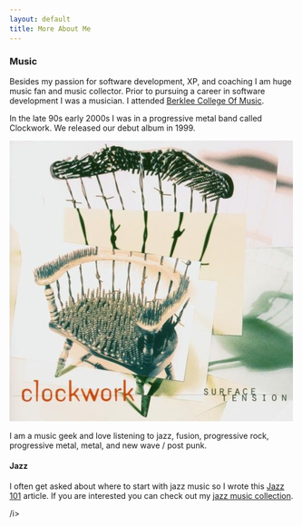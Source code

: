 ```yaml
---
layout: default
title: More About Me
---
```

### Music

Besides my passion for software development, XP, and coaching I am huge music fan and
music collector. Prior to pursuing a career in software development I was a musician.
I attended [Berklee College Of Music](http://www.berklee.edu).

In the late 90s early 2000s I was in a progressive metal band called Clockwork. We
released our debut album in 1999.

<img src="/img/clockwork-surfacetension.jpg" class="img-responsive" />

I am a music geek and love listening to jazz, fusion, progressive rock, progressive metal, metal, and new wave / post punk. 

#### Jazz

I often get asked about where to start with jazz music so I wrote this [Jazz 101](/jazz-101.html)
article. If you are interested you can check out my [jazz music collection](/jazz-collection.html).

<i class="music fa-fw"></i><i class="drum fa-fw"></i>/i><i class="record-vinyl fa-fw"></i><i class="code fa-fw"></i><i class="python fa-fw"></i><i class="golang fa-fw"></i><i class="java fa-fw"></i><i class="apple fa-fw"></i><i class="whiskey-glass fa-fw"></i><i class="jedi fa-fw"></i><i class="mandalorian fa-fw"></i>

